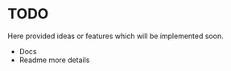 # TODO

Here provided ideas or features which will be implemented soon.

- Docs
- Readme more details
